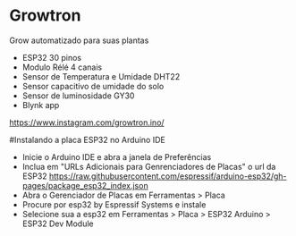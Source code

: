 # Growtron

Grow automatizado para suas plantas
* ESP32 30 pinos
* Modulo Rélé 4 canais
* Sensor de Temperatura e Umidade DHT22
* Sensor capacitivo de umidade do solo
* Sensor de luminosidade GY30
* Blynk app

https://www.instagram.com/growtron.ino/


#Instalando a placa ESP32 no Arduino IDE

* Inicie o Arduino IDE e abra a janela de Preferências
* Inclua em "URLs Adicionais para Genrenciadores de Placas" o url da ESP32 https://raw.githubusercontent.com/espressif/arduino-esp32/gh-pages/package_esp32_index.json 
* Abra o Gerenciador de Placas em Ferramentas > Placa
* Procure por esp32 by Espressif Systems e instale
* Selecione sua a esp32 em Ferramentas > Placa > ESP32 Arduino > ESP32 Dev Module
